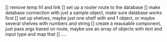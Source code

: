 [] remove temp h1 and link
[] set up a router route to the database
[] make database connection with just a sample object, make sure database works first
[] set up shelves, maybe just one shelf with and 1 object, or maybe several shelves with numbers and string
[] create a reausable component, just pass args based on route, maybe use an array of objects with text and input type and map that
[] ....